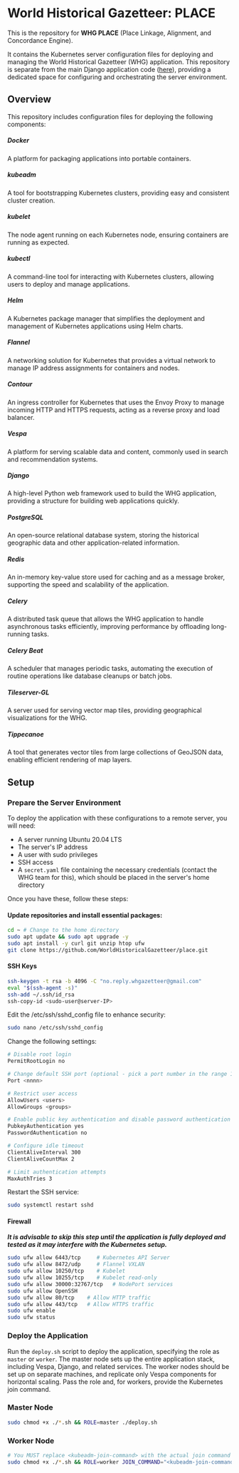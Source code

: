 # World Historical Gazetteer: PLACE

This is the repository for **WHG PLACE** (Place Linkage, Alignment, and Concordance Engine).

It contains the Kubernetes server configuration files for deploying and managing the World Historical Gazetteer (WHG)
application. This repository is separate from the main Django application
code ([here](https://github.com/WorldHistoricalGazetteer/whg3)), providing a dedicated space for
configuring and orchestrating the server environment.

## Overview

This repository includes configuration files for deploying the following components:

##### Docker

A platform for packaging applications into portable containers.

##### kubeadm

A tool for bootstrapping Kubernetes clusters, providing easy and consistent cluster creation.

##### kubelet

The node agent running on each Kubernetes node, ensuring containers are running as expected.

##### kubectl

A command-line tool for interacting with Kubernetes clusters, allowing users to deploy and manage applications.

##### Helm

A Kubernetes package manager that simplifies the deployment and management of Kubernetes applications using Helm charts.

##### Flannel

A networking solution for Kubernetes that provides a virtual network to manage IP address assignments for containers and
nodes.

##### Contour

An ingress controller for Kubernetes that uses the Envoy Proxy to manage incoming HTTP and HTTPS requests, acting as a
reverse proxy and load balancer.

##### Vespa

A platform for serving scalable data and content, commonly used in search and recommendation systems.

##### Django

A high-level Python web framework used to build the WHG application, providing a structure for building web applications
quickly.

##### PostgreSQL

An open-source relational database system, storing the historical geographic data and other application-related
information.

##### Redis

An in-memory key-value store used for caching and as a message broker, supporting the speed and scalability of the
application.

##### Celery

A distributed task queue that allows the WHG application to handle asynchronous tasks efficiently, improving performance
by offloading long-running tasks.

##### Celery Beat

A scheduler that manages periodic tasks, automating the execution of routine operations like database cleanups or batch
jobs.

##### Tileserver-GL

A server used for serving vector map tiles, providing geographical visualizations for the WHG.

##### Tippecanoe

A tool that generates vector tiles from large collections of GeoJSON data, enabling efficient rendering of map layers.

## Setup

### Prepare the Server Environment

To deploy the application with these configurations to a remote server, you will need:

- A server running Ubuntu 20.04 LTS
- The server's IP address
- A user with sudo privileges
- SSH access
- A `secret.yaml` file containing the necessary credentials (contact the WHG team for this), which should be placed in
  the server's
  home directory

Once you have these, follow these steps:

#### Update repositories and install essential packages:

```bash
cd ~ # Change to the home directory
sudo apt update && sudo apt upgrade -y
sudo apt install -y curl git unzip htop ufw
git clone https://github.com/WorldHistoricalGazetteer/place.git
```

#### SSH Keys

```bash
ssh-keygen -t rsa -b 4096 -C "no.reply.whgazetteer@gmail.com"
eval "$(ssh-agent -s)"
ssh-add ~/.ssh/id_rsa
ssh-copy-id <sudo-user@server-IP>
```

Edit the /etc/ssh/sshd_config file to enhance security:

```bash
sudo nano /etc/ssh/sshd_config
```

Change the following settings:

```bash
# Disable root login
PermitRootLogin no

# Change default SSH port (optional - pick a port number in the range 1024-49151)
Port <nnnn>

# Restrict user access
AllowUsers <users>
AllowGroups <groups>

# Enable public key authentication and disable password authentication
PubkeyAuthentication yes
PasswordAuthentication no

# Configure idle timeout
ClientAliveInterval 300
ClientAliveCountMax 2

# Limit authentication attempts
MaxAuthTries 3
```

Restart the SSH service:

```bash
sudo systemctl restart sshd
```

#### Firewall

**_It is advisable to skip this step until the application is fully deployed and tested as it may interfere with the
Kubernetes setup._**

```bash
sudo ufw allow 6443/tcp     # Kubernetes API Server
sudo ufw allow 8472/udp     # Flannel VXLAN
sudo ufw allow 10250/tcp    # Kubelet
sudo ufw allow 10255/tcp    # Kubelet read-only
sudo ufw allow 30000:32767/tcp   # NodePort services
sudo ufw allow OpenSSH
sudo ufw allow 80/tcp    # Allow HTTP traffic
sudo ufw allow 443/tcp   # Allow HTTPS traffic
sudo ufw enable
sudo ufw status
```

### Deploy the Application

Run the `deploy.sh` script to deploy the application, specifying the role as `master` or `worker`. The master node
sets up the entire application stack, including Vespa, Django, and related services. The worker nodes should be set
up on separate machines, and replicate only Vespa components for horizontal scaling. Pass the role and, for workers,
provide the Kubernetes join command.

### Master Node

```bash
sudo chmod +x ./*.sh && ROLE=master ./deploy.sh
```

### Worker Node

```bash
# You MUST replace <kubeadm-join-command> with the actual join command from the master node.
sudo chmod +x ./*.sh && ROLE=worker JOIN_COMMAND="<kubeadm-join-command>" ./deploy.sh
```
